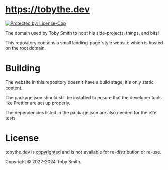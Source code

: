 # https://tobythe.dev

<a href="https://license-cop.js.org" target="_blank">
  <img alt="Protected by: License-Cop" src="https://license-cop.js.org/shield.svg" />
</a>

The domain used by Toby Smith to host his side-projects, things, and bits!

This repository contains a small landing-page-style website which is hosted on the root domain.

# Building

The website in this repository doesn't have a build stage, it's only static content.

The package.json should still be installed to ensure that the developer tools like Prettier are set up properly.

The dependencies listed in the package.json are also needed for the e2e tests.

# License

tobythe.dev is [copyrighted](./LICENSE.md) and is not available for re-distribution or re-use.

Copyright © 2022-2024 Toby Smith.
